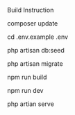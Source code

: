 Build Instruction 

composer update

cd .env.example .env

php artisan db:seed

php artisan migrate

npm run build

npm run dev

php artian serve
